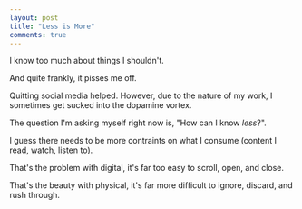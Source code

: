 ```yaml
---
layout: post
title: "Less is More"
comments: true
---
```


I know too much about things I shouldn't.

And quite frankly, it pisses me off. 

Quitting social media helped. However, due to the nature of my work, I sometimes get sucked into the dopamine vortex.

The question I'm asking myself right now is, "How can I know *less*?". 

I guess there needs to be more contraints on what I consume (content I read, watch, listen to). 

That's the problem with digital, it's far too easy to scroll, open, and close. 

That's the beauty with physical, it's far more difficult to ignore, discard, and rush through. 




